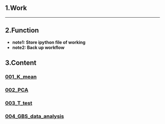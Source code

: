 ## 1.Work

---
## 2.Function
- **note1: Store ipython file of working** 
- **note2: Back up workflow** 

## 3.Content 

### [001_K_mean](./001_k_mean)  

### [002_PCA](./002_PCA)  

### [003_T_test](./003_T_test)

### [004_GBS_data_analysis](./004_GBS_data_analysis)








